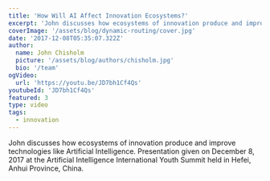 ```yaml
---
title: 'How Will AI Affect Innovation Ecosystems?'
excerpt: 'John discusses how ecosystems of innovation produce and improve technologies like Artificial Intelligence. Presentation given on December 8, 2017 at the Artificial Intelligence International Youth Summit held in Hefei, Anhui Province, China.'
coverImage: '/assets/blog/dynamic-routing/cover.jpg'
date: '2017-12-08T05:35:07.322Z'
author:
  name: John Chisholm
  picture: '/assets/blog/authors/chisholm.jpg'
  bio: '/team'
ogVideo:
  url: 'https://youtu.be/JD7bh1Cf4Qs'
youtubeId: 'JD7bh1Cf4Qs'
featured: 3
type: video
tags:
  - innovation
---
```


John discusses how ecosystems of innovation produce and improve technologies like Artificial Intelligence. Presentation given on December 8, 2017 at the Artificial Intelligence International Youth Summit held in Hefei, Anhui Province, China.